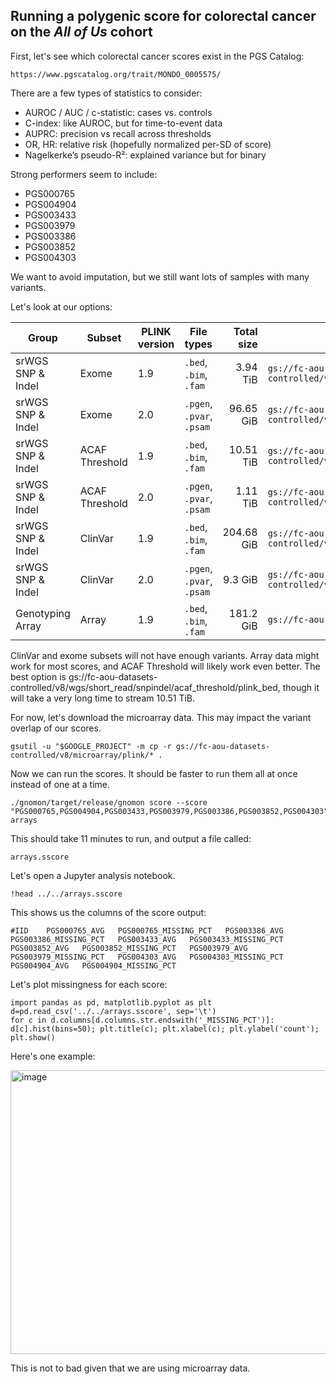 ## Running a polygenic score for colorectal cancer on the _All of Us_ cohort
First, let's see which colorectal cancer scores exist in the PGS Catalog:
```
https://www.pgscatalog.org/trait/MONDO_0005575/
```

There are a few types of statistics to consider:
- AUROC / AUC / c-statistic: cases vs. controls
- C-index: like AUROC, but for time-to-event data
- AUPRC: precision vs recall across thresholds
- OR, HR: relative risk (hopefully normalized per-SD of score)
- Nagelkerke’s pseudo-R²: explained variance but for binary

Strong performers seem to include:
- PGS000765
- PGS004904
- PGS003433
- PGS003979
- PGS003386
- PGS003852
- PGS004303

We want to avoid imputation, but we still want lots of samples with many variants.

Let's look at our options:

| Group             | Subset         | PLINK version | File types                | Total size | GCS path                                                                              |
| ----------------- | -------------- | ---------- | ------------------------- | ---------: | ------------------------------------------------------------------------------------- |
| srWGS SNP & Indel | Exome          | 1.9        | `.bed`, `.bim`, `.fam`    |   3.94 TiB | `gs://fc-aou-datasets-controlled/v8/wgs/short_read/snpindel/exome/plink_bed`          |
| srWGS SNP & Indel | Exome          | 2.0        | `.pgen`, `.pvar`, `.psam` |  96.65 GiB | `gs://fc-aou-datasets-controlled/v8/wgs/short_read/snpindel/exome/pgen`               |
| srWGS SNP & Indel | ACAF Threshold | 1.9        | `.bed`, `.bim`, `.fam`    |  10.51 TiB | `gs://fc-aou-datasets-controlled/v8/wgs/short_read/snpindel/acaf_threshold/plink_bed` |
| srWGS SNP & Indel | ACAF Threshold | 2.0        | `.pgen`, `.pvar`, `.psam` |   1.11 TiB | `gs://fc-aou-datasets-controlled/v8/wgs/short_read/snpindel/acaf_threshold/pgen`      |
| srWGS SNP & Indel | ClinVar        | 1.9        | `.bed`, `.bim`, `.fam`    | 204.68 GiB | `gs://fc-aou-datasets-controlled/v8/wgs/short_read/snpindel/clinvar/plink_bed`        |
| srWGS SNP & Indel | ClinVar        | 2.0        | `.pgen`, `.pvar`, `.psam` |    9.3 GiB | `gs://fc-aou-datasets-controlled/v8/wgs/short_read/snpindel/clinvar/pgen`             |
| Genotyping Array  | Array          | 1.9        | `.bed`, `.bim`, `.fam`    |  181.2 GiB | `gs://fc-aou-datasets-controlled/v8/microarray/plink`                                 |

ClinVar and exome subsets will not have enough variants. Array data might work for most scores, and ACAF Threshold will likely work even better. The best option is gs://fc-aou-datasets-controlled/v8/wgs/short_read/snpindel/acaf_threshold/plink_bed, though it will take a very long time to stream 10.51 TiB.

For now, let's download the microarray data. This may impact the variant overlap of our scores.
```
gsutil -u "$GOOGLE_PROJECT" -m cp -r gs://fc-aou-datasets-controlled/v8/microarray/plink/* .
```

Now we can run the scores. It should be faster to run them all at once instead of one at a time.
```
./gnomon/target/release/gnomon score --score "PGS000765,PGS004904,PGS003433,PGS003979,PGS003386,PGS003852,PGS004303" arrays
```

This should take 11 minutes to run, and output a file called:
```
arrays.sscore
```
Let's open a Jupyter analysis notebook.
```
!head ../../arrays.sscore
```

This shows us the columns of the score output:
```
#IID	PGS000765_AVG	PGS000765_MISSING_PCT	PGS003386_AVG	PGS003386_MISSING_PCT	PGS003433_AVG	PGS003433_MISSING_PCT	PGS003852_AVG	PGS003852_MISSING_PCT	PGS003979_AVG	PGS003979_MISSING_PCT	PGS004303_AVG	PGS004303_MISSING_PCT	PGS004904_AVG	PGS004904_MISSING_PCT
```

Let's plot missingness for each score:
```
import pandas as pd, matplotlib.pyplot as plt
d=pd.read_csv('../../arrays.sscore', sep='\t')
for c in d.columns[d.columns.str.endswith('_MISSING_PCT')]: d[c].hist(bins=50); plt.title(c); plt.xlabel(c); plt.ylabel('count'); plt.show()
```

Here's one example:

<img width="597" height="454" alt="image" src="https://github.com/user-attachments/assets/bbe62bb4-6f93-4953-b441-c31ef1859804" />

This is not to bad given that we are using microarray data.
